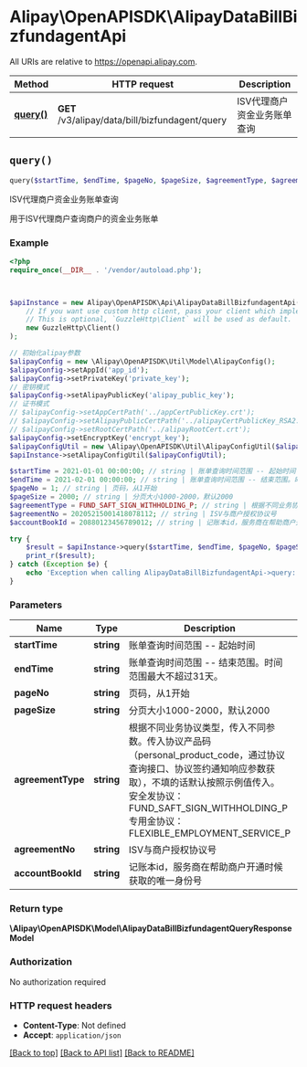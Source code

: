 # Alipay\OpenAPISDK\AlipayDataBillBizfundagentApi

All URIs are relative to https://openapi.alipay.com.

Method | HTTP request | Description
------------- | ------------- | -------------
[**query()**](AlipayDataBillBizfundagentApi.md#query) | **GET** /v3/alipay/data/bill/bizfundagent/query | ISV代理商户资金业务账单查询


## `query()`

```php
query($startTime, $endTime, $pageNo, $pageSize, $agreementType, $agreementNo, $accountBookId): \Alipay\OpenAPISDK\Model\AlipayDataBillBizfundagentQueryResponseModel
```

ISV代理商户资金业务账单查询

用于ISV代理商户查询商户的资金业务账单

### Example

```php
<?php
require_once(__DIR__ . '/vendor/autoload.php');



$apiInstance = new Alipay\OpenAPISDK\Api\AlipayDataBillBizfundagentApi(
    // If you want use custom http client, pass your client which implements `GuzzleHttp\ClientInterface`.
    // This is optional, `GuzzleHttp\Client` will be used as default.
    new GuzzleHttp\Client()
);

// 初始化alipay参数
$alipayConfig = new \Alipay\OpenAPISDK\Util\Model\AlipayConfig();
$alipayConfig->setAppId('app_id');
$alipayConfig->setPrivateKey('private_key');
// 密钥模式
$alipayConfig->setAlipayPublicKey('alipay_public_key');
// 证书模式
// $alipayConfig->setAppCertPath('../appCertPublicKey.crt');
// $alipayConfig->setAlipayPublicCertPath('../alipayCertPublicKey_RSA2.crt');
// $alipayConfig->setRootCertPath('../alipayRootCert.crt');
$alipayConfig->setEncryptKey('encrypt_key');
$alipayConfigUtil = new \Alipay\OpenAPISDK\Util\AlipayConfigUtil($alipayConfig);
$apiInstance->setAlipayConfigUtil($alipayConfigUtil);

$startTime = 2021-01-01 00:00:00; // string | 账单查询时间范围 -- 起始时间
$endTime = 2021-02-01 00:00:00; // string | 账单查询时间范围 -- 结束范围。时间范围最大不超过31天。
$pageNo = 1; // string | 页码，从1开始
$pageSize = 2000; // string | 分页大小1000-2000，默认2000
$agreementType = FUND_SAFT_SIGN_WITHHOLDING_P; // string | 根据不同业务协议类型，传入不同参数。传入协议产品码（personal_product_code，通过协议查询接口、协议签约通知响应参数获取），不填的话默认按照示例值传入。 安全发协议：FUND_SAFT_SIGN_WITHHOLDING_P 专用金协议：FLEXIBLE_EMPLOYMENT_SERVICE_P
$agreementNo = 20205215001418078112; // string | ISV与商户授权协议号
$accountBookId = 20880123456789012; // string | 记账本id，服务商在帮助商户开通时候获取的唯一身份号

try {
    $result = $apiInstance->query($startTime, $endTime, $pageNo, $pageSize, $agreementType, $agreementNo, $accountBookId);
    print_r($result);
} catch (Exception $e) {
    echo 'Exception when calling AlipayDataBillBizfundagentApi->query: ', $e->getMessage(), PHP_EOL;
}
```

### Parameters

Name | Type | Description  | Notes
------------- | ------------- | ------------- | -------------
 **startTime** | **string**| 账单查询时间范围 -- 起始时间 | [optional]
 **endTime** | **string**| 账单查询时间范围 -- 结束范围。时间范围最大不超过31天。 | [optional]
 **pageNo** | **string**| 页码，从1开始 | [optional]
 **pageSize** | **string**| 分页大小1000-2000，默认2000 | [optional]
 **agreementType** | **string**| 根据不同业务协议类型，传入不同参数。传入协议产品码（personal_product_code，通过协议查询接口、协议签约通知响应参数获取），不填的话默认按照示例值传入。 安全发协议：FUND_SAFT_SIGN_WITHHOLDING_P 专用金协议：FLEXIBLE_EMPLOYMENT_SERVICE_P | [optional]
 **agreementNo** | **string**| ISV与商户授权协议号 | [optional]
 **accountBookId** | **string**| 记账本id，服务商在帮助商户开通时候获取的唯一身份号 | [optional]

### Return type

**\Alipay\OpenAPISDK\Model\AlipayDataBillBizfundagentQueryResponseModel**

### Authorization

No authorization required

### HTTP request headers

- **Content-Type**: Not defined
- **Accept**: `application/json`

[[Back to top]](#) [[Back to API list]](../../README.md#api-endpoints)
[[Back to README]](../../README.md)

